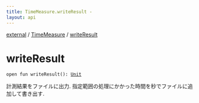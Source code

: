 ```yaml
---
title: TimeMeasure.writeResult - 
layout: api
---
```


<div class='api-docs-breadcrumbs'><a href="../index.html">external</a> / <a href="index.html">TimeMeasure</a> / <a href="./write-result.html">writeResult</a></div>

# writeResult

<div class="signature"><code><span class="keyword">open</span> <span class="keyword">fun </span><span class="identifier">writeResult</span><span class="symbol">(</span><span class="symbol">)</span><span class="symbol">: </span><a href="https://kotlinlang.org/api/latest/jvm/stdlib/kotlin/-unit/index.html"><span class="identifier">Unit</span></a></code></div>

計測結果をファイルに出力. 指定範囲の処理にかかった時間を秒でファイルに追加して書き出す.

